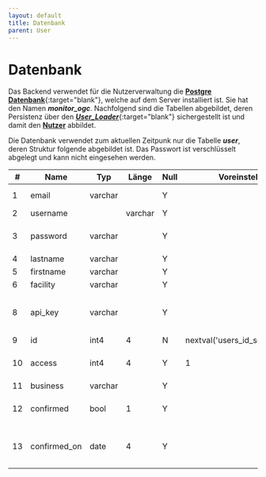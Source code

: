 ```yaml
---
layout: default
title: Datenbank
parent: User
---
```


# Datenbank

Das Backend verwendet für die Nutzerverwaltung die [**Postgre Datenbank**](https://www.postgresql.org/){:target="blank"}, welche auf dem Server installiert ist. Sie hat den Namen **_monitor_ogc_**.
Nachfolgend sind die Tabellen abgebildet, deren Persistenz über den [**_User_Loader_**](https://flask-login.readthedocs.io/en/latest/){:target="blank"} sichergestellt ist und damit den [**Nutzer**]({{site.baseurl}}/docs/user/backend/backend.html#user) abbildet.

Die Datenbank verwendet zum aktuellen Zeitpunk nur die Tabelle **_user_**, deren Struktur folgende abgebildet ist. Das Passwort ist verschlüsselt abgelegt und kann nicht eingesehen werden.


|#|Name|Typ|Länge|Null|Voreinstellung| Info |
|---|---|---|-----|----|--------------|-----|
|1|email|varchar| |Y| | Mail des Nutzers |
|2 |username | |varchar|Y| | Nutzername  |
|3 |password|varchar| |Y | | verschlüsselt abgelegtes Passwort |
|4 |lastname|varchar| |Y | | Familienname |
|5 |firstname|varchar| |Y | |  Name |
|6 |facility |varchar| |Y | | Einrichtung |
|8 |api_key |varchar| |Y | | generierter API-Key für doe OGC-Dienste |
|9 |id |int4|4|N|nextval('users_id_seq'::regclass) | |
|10|access|int4|4|Y|1 | **1** für Nutzer und **2** für Admin |
|11|business|varchar| |Y| | Geschäftsfeld |
|12|confirmed|bool |1|Y| | ist die Mail bestätigt ? Ja/Nein|
|13|confirmed_on|date|4|Y| | an welchem DAtum wurde die Mail bestätigt|
 
